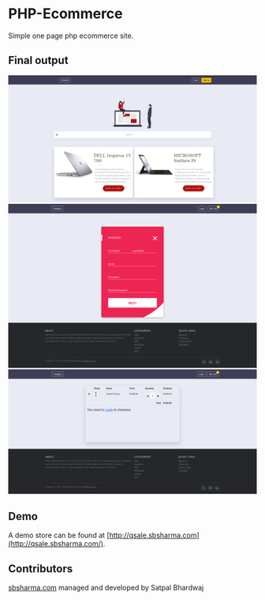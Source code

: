 # PHP-Ecommerce
Simple one page php ecommerce site.

## Final output

![](product-listing.png)
![](register-page.png)
![](cart-page.png)

## Demo 

A demo store can be found at [http://qsale.sbsharma.com](http://qsale.sbsharma.com/).

## Contributors

[sbsharma.com](https://sbsharma.com/) managed and developed by Satpal Bhardwaj